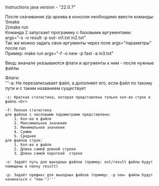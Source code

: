 Instructions
java version - "22.0.7"

После скачивания zip архива в консоли необходимо ввести команды:<br>
1)make<br>
2)make run<br>
Команда 2 запускает программу с базовыми аргументами:<br>
args="-s -o result -p out- in1.txt in2.txt"<br>
Так же можно задать свои аргументы через поле args="параметры" после run<br>
Пример: make run args="-f -o new -p fast -a in3.txt"<br>

Ввод: вначале указываются флаги и аргументы к ним - после нужные файлы<br>

Флаги:<br>
	'''-a: Не перезаписывает файл, а дополняет его, если файл по такому пути и с таким названием существует<br>
	
	-s: Краткая статистика, которая представлена только кол-во строк в файле.<br>

	-f: Полная статистика 
	для файлов с числовыми параметрами представлена:
		1. Кол-во в файле
		2. Максимальное значение
		3. Минимальное значения
		4. Сумма
		5. Среднее
	для файлов строк:
		1. Кол-во в файле
		2. Длина самой длиной строки
		3. Длина самой короткой	 строки

	-o: Задаёт путь для выходных файлов (пример: out/result файлы будут помещены в папку result)

	-p: Задаёт префикс для выходных файлов (пример: -p new- файлы будут начинаться с "new-")'''
